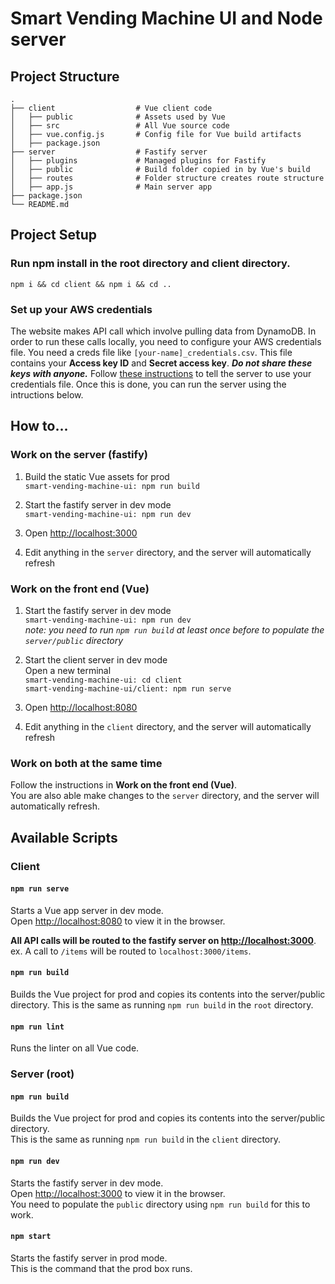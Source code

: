 # Smart Vending Machine UI and Node server

## Project Structure

    .
    ├── client                  # Vue client code
    │   ├── public              # Assets used by Vue
    │   ├── src                 # All Vue source code
    │   ├── vue.config.js       # Config file for Vue build artifacts
    │   ├── package.json   
    ├── server                  # Fastify server
    │   ├── plugins             # Managed plugins for Fastify
    │   ├── public              # Build folder copied in by Vue's build
    │   ├── routes              # Folder structure creates route structure
    │   ├── app.js              # Main server app
    ├── package.json            
    └── README.md

## Project Setup

### Run npm install in the root directory and client directory.

`npm i && cd client && npm i && cd ..`

### Set up your AWS credentials

The website makes API call which involve pulling data from DynamoDB. In order to run these calls locally, you need to configure your AWS credentials file. You need a creds file like `[your-name]_credentials.csv`. This file contains your **Access key ID** and **Secret access key**. ***Do not share these keys with anyone.*** Follow [these instructions](https://docs.aws.amazon.com/sdk-for-net/v3/developer-guide/creds-file.html) to tell the server to use your credentials file. Once this is done, you can run the server using the intructions below.

## How to...

### Work on the server (fastify)

1. Build the static Vue assets for prod\
`smart-vending-machine-ui: npm run build`

2. Start the fastify server in dev mode\
`smart-vending-machine-ui: npm run dev`

3. Open [http://localhost:3000](http://localhost:3000)

4. Edit anything in the `server` directory, and the server will automatically refresh

### Work on the front end (Vue)

1. Start the fastify server in dev mode\
`smart-vending-machine-ui: npm run dev`\
*note: you need to run `npm run build` at least once before to populate the `server/public` directory*

2. Start the client server in dev mode\
Open a new terminal\
`smart-vending-machine-ui: cd client`\
`smart-vending-machine-ui/client: npm run serve`

3. Open [http://localhost:8080](http://localhost:8080)

4. Edit anything in the `client` directory, and the server will automatically refresh

### Work on both at the same time

Follow the instructions in **Work on the front end (Vue)**.\
You are also able make changes to the `server` directory, and the server will automatically refresh.

## Available Scripts

### Client

#### `npm run serve`

Starts a Vue app server in dev mode.\
Open [http://localhost:8080](http://localhost:8080) to view it in the browser.

**All API calls will be routed to the fastify server on [http://localhost:3000](http://localhost:3000)**.\
ex. A call to `/items` will be routed to `localhost:3000/items`.

#### `npm run build`

Builds the Vue project for prod and copies its contents into the server/public directory.
This is the same as running `npm run build` in the `root` directory.

#### `npm run lint`

Runs the linter on all Vue code.

### Server (root)

#### `npm run build`

Builds the Vue project for prod and copies its contents into the server/public directory.\
This is the same as running `npm run build` in the `client` directory.

#### `npm run dev`

Starts the fastify server in dev mode.\
Open [http://localhost:3000](http://localhost:3000) to view it in the browser.\
You need to populate the `public` directory using `npm run build` for this to work.

#### `npm start`

Starts the fastify server in prod mode.\
This is the command that the prod box runs.

